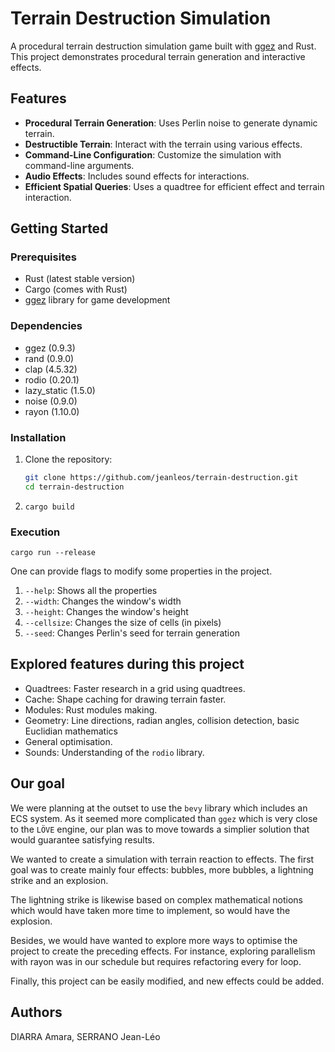 # Terrain Destruction Simulation

A procedural terrain destruction simulation game built with [ggez](https://ggez.rs/) and Rust. This project demonstrates procedural terrain generation and interactive effects.

## Features

- **Procedural Terrain Generation**: Uses Perlin noise to generate dynamic terrain.
- **Destructible Terrain**: Interact with the terrain using various effects.
- **Command-Line Configuration**: Customize the simulation with command-line arguments.
- **Audio Effects**: Includes sound effects for interactions.
- **Efficient Spatial Queries**: Uses a quadtree for efficient effect and terrain interaction.

## Getting Started

### Prerequisites

- Rust (latest stable version)
- Cargo (comes with Rust)
- [ggez](https://ggez.rs/) library for game development

### Dependencies 

- ggez (0.9.3)
- rand (0.9.0)
- clap (4.5.32)
- rodio (0.20.1)
- lazy_static (1.5.0)
- noise (0.9.0)
- rayon (1.10.0)

### Installation

1. Clone the repository:
   ```bash
   git clone https://github.com/jeanleos/terrain-destruction.git
   cd terrain-destruction

2. `cargo build`

### Execution

`cargo run --release`

One can provide flags to modify some properties in the project.

1. `--help`: Shows all the properties
2. `--width`: Changes the window's width
3. `--height`: Changes the window's height
4. `--cellsize`: Changes the size of cells (in pixels)
5. `--seed`: Changes Perlin's seed for terrain generation

## Explored features during this project

- Quadtrees: Faster research in a grid using quadtrees.
- Cache: Shape caching for drawing terrain faster.
- Modules: Rust modules making.
- Geometry: Line directions, radian angles, collision detection, basic Euclidian mathematics
- General optimisation.
- Sounds: Understanding of the `rodio` library.

## Our goal

We were planning at the outset to use the `bevy` library which includes an ECS system. As it seemed more complicated than `ggez` which is very close to the `LÖVE` engine, our plan was to move towards a simplier solution that would guarantee satisfying results.

We wanted to create a simulation with terrain reaction to effects. The first goal was to create mainly four effects: bubbles, more bubbles, a lightning strike and an explosion.

The lightning strike is likewise based on complex mathematical notions which would have taken more time to implement, so would have the explosion.

Besides, we would have wanted to explore more ways to optimise the project to create the preceding effects. For instance, exploring parallelism with rayon was in our schedule but requires refactoring every for loop.

Finally, this project can be easily modified, and new effects could be added.

## Authors

DIARRA Amara, SERRANO Jean-Léo